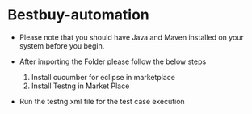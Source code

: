 # Bestbuy-automation


- Please note that you should have Java and Maven installed on your system before you begin.
- After importing the Folder please follow the below steps

  1. Install cucumber for eclipse in marketplace
  2. Install Testng in Market Place


- Run the testng.xml file for the test case execution
